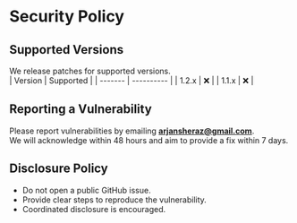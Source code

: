 # Security Policy

## Supported Versions
We release patches for supported versions.  
| Version | Supported |
| ------- | ---------- |
| 1.2.x   | ❌ |
| 1.1.x   | ❌ |

## Reporting a Vulnerability
Please report vulnerabilities by emailing **arjansheraz@gmail.com**.  
We will acknowledge within 48 hours and aim to provide a fix within 7 days.

## Disclosure Policy
- Do not open a public GitHub issue.
- Provide clear steps to reproduce the vulnerability.
- Coordinated disclosure is encouraged.
